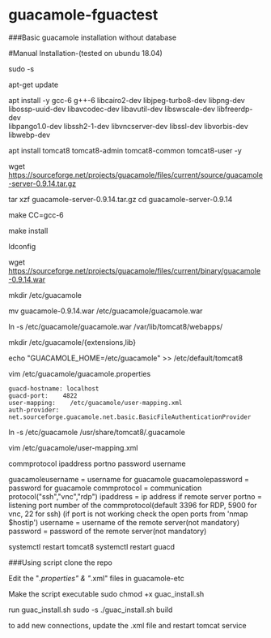 # guacamole-fguactest

###Basic guacamole installation without database


#Manual Installation-(tested on ubundu 18.04)

sudo -s

apt-get update

apt install -y  gcc-6 g++-6 libcairo2-dev libjpeg-turbo8-dev libpng-dev \
libossp-uuid-dev libavcodec-dev libavutil-dev libswscale-dev libfreerdp-dev \
libpango1.0-dev libssh2-1-dev libvncserver-dev libssl-dev libvorbis-dev libwebp-dev

apt install tomcat8 tomcat8-admin tomcat8-common tomcat8-user -y

wget https://sourceforge.net/projects/guacamole/files/current/source/guacamole-server-0.9.14.tar.gz

tar xzf guacamole-server-0.9.14.tar.gz 
cd guacamole-server-0.9.14

make CC=gcc-6

make install

ldconfig

wget https://sourceforge.net/projects/guacamole/files/current/binary/guacamole-0.9.14.war

mkdir /etc/guacamole

mv guacamole-0.9.14.war /etc/guacamole/guacamole.war

ln -s /etc/guacamole/guacamole.war /var/lib/tomcat8/webapps/

mkdir /etc/guacamole/{extensions,lib}

echo "GUACAMOLE_HOME=/etc/guacamole" >> /etc/default/tomcat8

vim /etc/guacamole/guacamole.properties

	guacd-hostname: localhost
	guacd-port:    4822
	user-mapping:    /etc/guacamole/user-mapping.xml
	auth-provider:    net.sourceforge.guacamole.net.basic.BasicFileAuthenticationProvider


ln -s /etc/guacamole /usr/share/tomcat8/.guacamole


vim /etc/guacamole/user-mapping.xml

<user-mapping>
	<authorize username="guacamoleusername" password="guacamolepassword">
		<connection name="Mst to be printed on to the guacamole UI">
			<protocol>commprotocol</protocol>
			<param name="hostname">ipaddress</param>
			<param name="port">portno</param>
			<param name="password">password</param>
			<param name="username">username</param>
		</connection>	
	</authorize>
</user-mapping>
			
			
guacamoleusername	=	username for guacamole
guacamolepassword	=	password for guacamole
commprotocol		=	communication protocol("ssh","vnc","rdp")
ipaddress		=	ip address if remote server
portno			=	listening port number of the commprotocol(default 3396 for RDP, 5900 for vnc, 22 for ssh)
				(if port is not working check the open ports from 'nmap $hostip')
username		=	username of the remote server(not mandatory)
password		=	password of the remote server(not mandatory)



systemctl restart tomcat8
systemctl restart guacd


###Using script
clone the repo

Edit the "*.properties" & "*.xml" files in guacamole-etc

Make the script executable
	sudo chmod +x guac_install.sh

run guac_install.sh
	sudo -s
	./guac_install.sh build
	
to add new connections, update the .xml file and restart tomcat service

